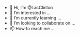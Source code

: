 - 👋 Hi, I’m @LacClinton
- 👀 I’m interested in ...
- 🌱 I’m currently learning ...
- 💞️ I’m looking to collaborate on ...
- 📫 How to reach me ...

<!---
LacClinton/LacClinton is a ✨ special ✨ repository because its `README.md` (this file) appears on your GitHub profile.
You can click the Preview link to take a look at your changes.
--->
